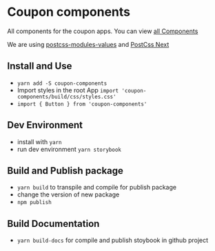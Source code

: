 # Coupon components
All components for the coupon apps.
You can view [all Components](https://silverhill.github.io/coupon-components)

We are using [postcss-modules-values](https://www.npmjs.com/package/postcss-modules-values) and [PostCss Next](http://cssnext.io/)

## Install and Use
  * `yarn add -S coupon-components`
  * Import styles in the root App
    `import 'coupon-components/build/css/styles.css'`
  * ``` import { Button } from 'coupon-components' ```

## Dev Environment
* install with `yarn`
* run dev environment `yarn storybook`

## Build and Publish package
* `yarn build` to transpile and compile for publish package
* change the version of new package
* `npm publish`

## Build Documentation
* `yarn build-docs` for compile and publish stoybook in github project